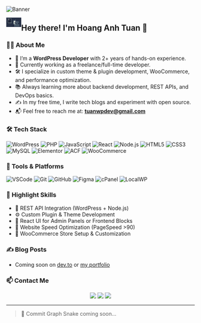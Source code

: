 ![Banner](https://yourdomain.com/path-to-your-banner.png)

<img alt="Coding" src="https://raw.githubusercontent.com/AVS1508/AVS1508/master/assets/Night-Coding.gif" width='40' align="left"/>

<h2 align="left">Hey there! I'm Hoang Anh Tuan 👋</h2>

### 👨‍💻 About Me
- 🔧 I’m a **WordPress Developer** with 2+ years of hands-on experience.
- 💼 Currently working as a freelance/full-time developer.
- 🛠️ I specialize in custom theme & plugin development, WooCommerce, and performance optimization.
- 📚 Always learning more about backend development, REST APIs, and DevOps basics.
- ✍️ In my free time, I write tech blogs and experiment with open source.
- 📬 Feel free to reach me at: **tuanwpdev@gmail.com**

### 🛠 Tech Stack
![WordPress](https://img.shields.io/badge/WordPress-21759B?style=for-the-badge&logo=wordpress&logoColor=white)
![PHP](https://img.shields.io/badge/PHP-777BB4?style=for-the-badge&logo=php&logoColor=white)
![JavaScript](https://img.shields.io/badge/JavaScript-F7DF1E?style=for-the-badge&logo=javascript&logoColor=black)
![React](https://img.shields.io/badge/React-20232A?style=for-the-badge&logo=react&logoColor=61DAFB)
![Node.js](https://img.shields.io/badge/Node.js-339933?style=for-the-badge&logo=node.js&logoColor=white)
![HTML5](https://img.shields.io/badge/HTML5-E34F26?style=for-the-badge&logo=html5&logoColor=white)
![CSS3](https://img.shields.io/badge/CSS3-1572B6?style=for-the-badge&logo=css3&logoColor=white)
![MySQL](https://img.shields.io/badge/MySQL-4479A1?style=for-the-badge&logo=mysql&logoColor=white)
![Elementor](https://img.shields.io/badge/Elementor-92003B?style=for-the-badge&logo=elementor&logoColor=white)
![ACF](https://img.shields.io/badge/ACF-00B0FF?style=for-the-badge&logo=advanced-custom-fields&logoColor=white)
![WooCommerce](https://img.shields.io/badge/WooCommerce-96588A?style=for-the-badge&logo=woocommerce&logoColor=white)


### 🔧 Tools & Platforms
![VSCode](https://img.shields.io/badge/VS%20Code-007ACC?style=for-the-badge&logo=visual-studio-code&logoColor=white)
![Git](https://img.shields.io/badge/git-%23F05033.svg?style=for-the-badge&logo=git&logoColor=white)
![GitHub](https://img.shields.io/badge/github-%23121011.svg?style=for-the-badge&logo=github&logoColor=white)
![Figma](https://img.shields.io/badge/figma-%23F24E1E.svg?style=for-the-badge&logo=figma&logoColor=white)
![cPanel](https://img.shields.io/badge/cPanel-E7741E?style=for-the-badge&logo=cpanel&logoColor=white)
![LocalWP](https://img.shields.io/badge/LocalWP-0065A4?style=for-the-badge&logo=local&logoColor=white)

### 📌 Highlight Skills
- 🔄 REST API Integration (WordPress + Node.js)
- ⚙️ Custom Plugin & Theme Development
- 🧠 React UI for Admin Panels or Frontend Blocks
- 🚀 Website Speed Optimization (PageSpeed >90)
- 🛒 WooCommerce Store Setup & Customization

### ✍️ Blog Posts
- Coming soon on [dev.to](https://dev.to/) or [my portfolio](https://yourportfolio.com)

### 📫 Contact Me
<p align="center">
  <a href="mailto:tuanwpdev@gmail.com"><img src="https://img.shields.io/badge/Gmail-D14836?style=for-the-badge&logo=gmail&logoColor=white"/></a>
  <a href="https://linkedin.com/in/tuanwordpress"><img src="https://img.shields.io/badge/LinkedIn-0077B5?style=for-the-badge&logo=linkedin&logoColor=white"/></a>
  <a href="https://fb.com/tuanwordpress.dev"><img src="https://img.shields.io/badge/Facebook-1877F2?style=for-the-badge&logo=facebook&logoColor=white"/></a>
</p>

---

> 🐍 Commit Graph Snake coming soon...
